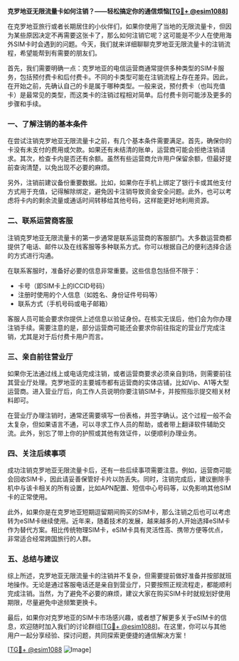 **克罗地亚无限流量卡如何注销？——轻松搞定你的通信烦恼[[TG💪+ @esim1088](https://t.me/s/esim1088)]**

在克罗地亚旅行或者长期居住的小伙伴们，如果你使用了当地的无限流量卡，但因为某些原因决定不再需要这张卡了，那么如何注销它呢？这可能是不少人在使用海外SIM卡时会遇到的问题。今天，我们就来详细聊聊克罗地亚无限流量卡的注销流程，希望能帮到有需要的朋友们。

首先，我们需要明确一点：克罗地亚的电信运营商通常提供多种类型的SIM卡服务，包括预付费卡和后付费卡。不同的卡类型可能在注销流程上存在差异。因此，在开始之前，先确认自己的卡是属于哪种类型。一般来说，预付费卡（也叫充值卡）是最常见的类型，而这类卡的注销过程相对简单。后付费卡则可能涉及更多的步骤和手续。

### **一、了解注销的基本条件**

在尝试注销克罗地亚无限流量卡之前，有几个基本条件需要满足。首先，确保你的卡没有未支付的费用或欠款。如果还有未结清的账单，运营商可能会拒绝注销请求。其次，检查卡内是否还有余额。虽然有些运营商允许用户保留余额，但最好提前查询清楚，以免出现不必要的麻烦。

另外，注销前建议备份重要数据。比如，如果你在手机上绑定了银行卡或其他支付方式用于充值，记得解除绑定，避免因卡注销导致资金安全问题。此外，也可以考虑将卡内的剩余流量或通话时间转移给其他号码，这样能更好地利用资源。

### **二、联系运营商客服**

注销克罗地亚无限流量卡的第一步通常是联系运营商的客服部门。大多数运营商都提供了电话、邮件以及在线客服等多种联系方式。你可以根据自己的便利选择合适的方式进行沟通。

在联系客服时，准备好必要的信息非常重要。这些信息包括但不限于：
- 卡号（即SIM卡上的ICCID号码）
- 注册时使用的个人信息（如姓名、身份证件号码等）
- 联系方式（手机号码或电子邮箱）

客服人员可能会要求你提供上述信息以验证身份。在核实无误后，他们会为你办理注销手续。需要注意的是，部分运营商可能还会要求你前往指定的营业厅完成注销，尤其是对于后付费卡用户而言。

### **三、亲自前往营业厅**

如果你无法通过线上或电话完成注销，或者运营商要求必须亲自到场，则需要前往其营业厅处理。克罗地亚的主要城市都有运营商的实体店铺，比如Vip、A1等大型运营商。进入营业厅后，向工作人员说明你要注销SIM卡，并按照指示提交相关材料即可。

在营业厅办理注销时，通常还需要填写一份表格，并签字确认。这个过程一般不会太复杂，但如果语言不通，可以寻求工作人员的帮助，或者带上翻译软件辅助交流。此外，别忘了带上你的护照或其他有效证件，以便顺利办理业务。

### **四、关注后续事项**

成功注销克罗地亚无限流量卡后，还有一些后续事项需要注意。例如，运营商可能会回收SIM卡，因此请妥善保管好卡片以防丢失。同时，注销完成后，建议删除手机中与该卡相关的所有设置，比如APN配置、短信中心号码等，以免影响其他SIM卡的正常使用。

此外，如果你是在克罗地亚短期逗留期间购买的SIM卡，那么注销之后也可以考虑转为eSIM卡继续使用。近年来，随着技术的发展，越来越多的人开始选择eSIM卡作为替代方案。相比传统物理SIM卡，eSIM卡具有灵活性高、携带方便等优点，非常适合经常跨国旅行的人群。

### **五、总结与建议**

综上所述，克罗地亚无限流量卡的注销并不复杂，但需要提前做好准备并按部就班地操作。无论是通过客服电话还是亲自到营业厅，只要按照正规流程走，都能顺利完成注销。当然，为了避免不必要的麻烦，建议大家在购买SIM卡时就规划好使用期限，尽量避免中途频繁更换卡。

最后，如果你对克罗地亚的SIM卡市场感兴趣，或者想了解更多关于eSIM卡的信息，欢迎随时加入我们的讨论群组[[TG💪+ @esim1088](https://t.me/s/esim1088)]。在这里，你可以与其他用户一起分享经验、探讨问题，共同探索更便捷的通信解决方案！

[[TG💪+ @esim1088](https://t.me/s/esim1088) ![Image](https://i.postimg.cc/4NQfJmqS/Snipaste-2025-05-13-00-14-12.png)]